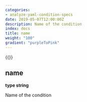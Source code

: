 ```yaml
---
categories:
- analyze-yaml-condition-specs
date: 2019-05-07T12:00:00Z
description: Name of the condition
index: docs
title: name
weight: "100"
gradient: "purpleToPink"
---
```


{{<legacynotice>}}

## name

**type string**

Name of the condition

